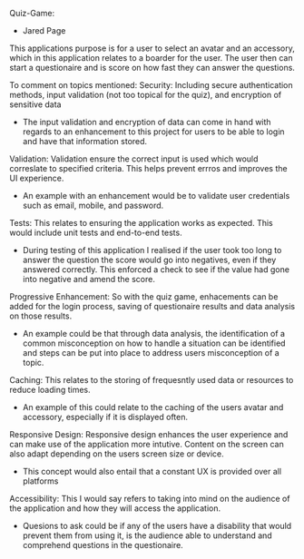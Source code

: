 Quiz-Game:
- Jared Page

This applications purpose is for a user to select an avatar and an accessory, which in this application relates to a boarder for the user.
The user then can start a questionaire and is score on how fast they can answer the questions.

To comment on topics mentioned:
Security:
Including secure authentication methods, input validation (not too topical for the quiz), and encryption of sensitive data
- The input validation and encryption of data can come in hand with regards to an enhancement to this project for users to be able to login and have that information stored.

Validation:
Validation ensure the correct input is used which would correslate to specified criteria. This helps prevent errros and improves the UI experience.
- An example with an enhancement would be to validate user credentials such as email, mobile, and password. 

Tests:
This relates to ensuring the application works as expected. This would include unit tests and end-to-end tests.
- During testing of this application I realised if the user took too long to answer the question the score would go into negatives, even if they answered correctly. This enforced a check to see if the value had gone into negative and amend the score.

Progressive Enhancement:
So with the quiz game, enhacements can be added for the login process, saving of questionaire results and data analysis on those results.
- An example could be that through data analysis, the identification of a common misconception on how to handle a situation can be identified and steps can be put into place to address users misconception of a topic.

Caching:
This relates to the storing of frequesntly used data or resources to reduce loading times.
- An example of this could relate to the caching of the users avatar and accessory, especially if it is displayed often.

Responsive Design:
Responsive design enhances the user experience and can make use of the application more intutive. Content on the screen can also adapt depending on the users screen size or device.
- This concept would also entail that a constant UX is provided over all platforms

Accessibility:
This I would say refers to taking into mind on the audience of the application and how they will access the application.
- Quesions to ask could be if any of the users have a disability that would prevent them from using it, is the audience able to understand and comprehend questions in the questionaire.
